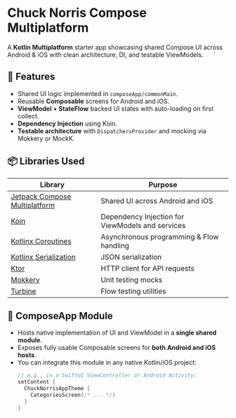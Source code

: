 # Chuck Norris Compose Multiplatform

A **Kotlin Multiplatform** starter app showcasing shared Compose UI across Android & iOS with clean architecture, DI, and testable ViewModels.

## 🚀 Features

- Shared UI logic implemented in `composeApp/commonMain`.
- Reusable **Composable** screens for Android and iOS.
- **ViewModel + StateFlow** backed UI states with auto-loading on first collect.
- **Dependency Injection** using Koin.
- **Testable architecture** with `DispatchersProvider` and mocking via Mokkery or MockK.

## 📦 Libraries Used

| Library                         | Purpose                                   |
|---------------------------------|-------------------------------------------|
| [Jetpack Compose Multiplatform](https://www.jetbrains.com/lp/compose-multiplatform/) | Shared UI across Android and iOS         |
| [Koin](https://insert-koin.io/) | Dependency Injection for ViewModels and services |
| [Kotlinx Coroutines](https://github.com/Kotlin/kotlinx.coroutines) | Asynchronous programming & Flow handling |
| [Kotlinx Serialization](https://github.com/Kotlin/kotlinx.serialization) | JSON serialization                       |
| [Ktor](https://ktor.io/)        | HTTP client for API requests              |
| [Mokkery](https://github.com/mokkery/mokkery) | Unit testing mocks                        |
| [Turbine](https://github.com/cashapp/turbine) | Flow testing utilities                    |

## 🧱 ComposeApp Module

- Hosts native implementation of UI and ViewModel in a **single shared module**.
- Exposes fully usable Composable screens for **both Android and iOS hosts**.
- You can integrate this module in any native Kotlin/iOS project:
  ```kotlin
  // e.g., in a SwiftUI ViewController or Android Activity:
  setContent {
    ChuckNorrisAppTheme {
      CategoriesScreen(/* ... */)
    }
  }
  
